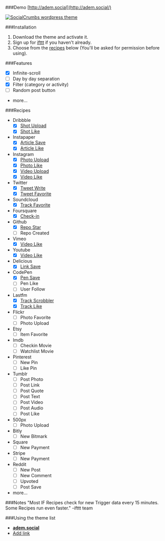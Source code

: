 ###Demo
[http://adem.social](http://adem.social/)

[![SocialCrumbs wordpress theme](http://d.pr/i/11xR1+)](http://adem.social/)

###Installation
1. Download the theme and activate it.
2. Sign up for [ifttt](http://ifttt.com/) if you haven't already.
3. Choose from the [recipes](https://github.com/ademilter/socialcrumbs/blob/master/README.md#recipes) below (You'll be asked for permission before using).

###Features
- [x] Infinite-scroll
- [ ] Day by day separation
- [x] Filter (category or activity)
- [ ] Random post button
- more...

###Recipes
- Dribbble
  - [x] [Shot Upload](https://ifttt.com/recipes/189361)
  - [x] [Shot Like](https://ifttt.com/recipes/189352)
- Instapaper
  - [x] [Article Save](https://ifttt.com/recipes/189339)
  - [x] [Article Like](https://ifttt.com/recipes/190227)
- Instagram
  - [x] [Photo Upload](https://ifttt.com/recipes/189365)
  - [x] [Photo Like](https://ifttt.com/recipes/189358)
  - [x] [Video Upload](https://ifttt.com/recipes/189364)
  - [x] [Video Like](https://ifttt.com/recipes/189353)
- Twitter
  - [x] [Tweet Write](https://ifttt.com/recipes/189363)
  - [x] [Tweet Favorite](https://ifttt.com/recipes/189331)
- Soundcloud
  - [x] [Track Favorite](https://ifttt.com/recipes/189355)
- Foursquare
  - [x] [Check-in](https://ifttt.com/recipes/189360)
- Github
  - [x] [Repo Star](https://ifttt.com/recipes/189334)
  - [ ] Repo Created
- Vimeo
  - [x] [Video Like](https://ifttt.com/recipes/189329)
- Youtube
  - [x] [Video Like](https://ifttt.com/recipes/306440)
- Delicious
  - [x] [Link Save](https://ifttt.com/recipes/306439)
- CodePen
  - [x] [Pen Save](https://ifttt.com/recipes/306538)
  - [ ] Pen Like
  - [ ] User Follow
- Lastfm
  - [x] [Track Scrobbler](https://ifttt.com/recipes/306512)
  - [x] [Track Like](https://ifttt.com/recipes/306513)
- Flickr
  - [ ] Photo Favorite
  - [ ] Photo Upload
- Etsy
  - [ ] Item Favorite
- Imdb
  - [ ] Checkin Movie
  - [ ] Watchlist Movie
- Pinterest
  - [ ] New Pin
  - [ ] Like Pin
- Tumblr
  - [ ] Post Photo
  - [ ] Post Link
  - [ ] Post Quote
  - [ ] Post Text
  - [ ] Post Video
  - [ ] Post Audio
  - [ ] Post Like
- 500px
  - [ ] Photo Upload
- Bitly
  - [ ] New Bitmark
- Square
  - [ ] New Payment
- Stripe
  - [ ] New Payment
- Reddit
  - [ ] New Post
  - [ ] New Comment
  - [ ] Upvoted
  - [ ] Post Save
- more...

###Notes
"Most IF Recipes check for new Trigger data every 15 minutes. Some Recipes run even faster." -ifttt team

###Using the theme list
- **[adem.social](http://adem.social/)**
- [Add link](https://github.com/ademilter/socialcrumbs/issues/1)
